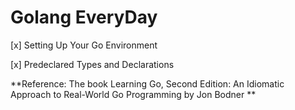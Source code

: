 # Golang EveryDay

[x]  Setting Up Your Go Environment 

[x]  Predeclared Types and Declarations

**Reference: The book Learning Go, Second Edition: An Idiomatic Approach to Real-World Go Programming by Jon Bodner **